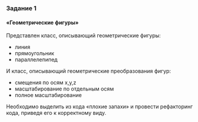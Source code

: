 

### Задание 1

#### «Геометрические фигуры»

Представлен класс, описывающий геометрические фигуры:
* линия
* прямоугольник
* параллелепипед

И класс, описывающий геометрические преобразования фигур:
* смещения по осям x,y,z
* масштабирование по отдельным осям
* полное масштабирование

Необходимо выделить из кода «плохие запахи» и провести рефакторинг кода, приведя его к корректному виду.




